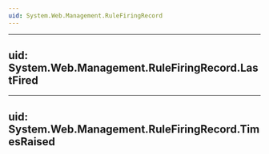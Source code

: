 ```yaml
---
uid: System.Web.Management.RuleFiringRecord
---
```


---
uid: System.Web.Management.RuleFiringRecord.LastFired
---

---
uid: System.Web.Management.RuleFiringRecord.TimesRaised
---
